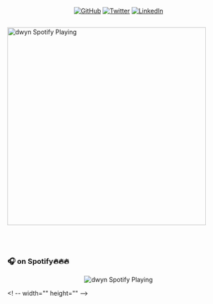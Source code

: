 <p align="center">
    <a href="https://github.com/dwyn"><img src="https://img.shields.io/github/followers/dwyn.svg?label=GitHub&style=social" alt="GitHub"></a>
    <a href="https://twitter.com/dwyn"><img src="https://img.shields.io/twitter/follow/dwyn?label=Twitter&style=social" alt="Twitter"></a>
    <a href="https://www.linkedin.com/in/dwyn"><img src="https://img.shields.io/badge/LinkedIn--_.svg?style=social&logo=linkedin" alt="LinkedIn"></a>
</p>

##  
[<img src="https://spotify-playback.praxis.vercel.app/api/spotify-playing" alt="dwyn Spotify Playing" width="450" />](https://open.spotify.com/user/dwayne.?si=cajnRzLMSJyeqmbI4_GHrg)

<br />
<br />

### <span align="center"> 🎧 on Spotify🔥🔥🔥</span>


<p align="center" src="https://open.spotify.com/user/dwayne.?si=cajnRzLMSJyeqmbI4_GHrg">
  <img  src="https://spotify-playback.praxis.vercel.app/api/spotify-playing" alt="dwyn Spotify Playing">
</p>

<! -- width="" height="" --> 


<!-- 
[website]: https://dwayne.fm
[twitter]: https://twitter.com/dwyn
[youtube]: https://youtube.com/codeSTACKr
[instagram]: https://instagram.com/dwyn
[linkedin]: https://linkedin.com/in/dwyn
[github]: https://github.com/dwyn 
-->